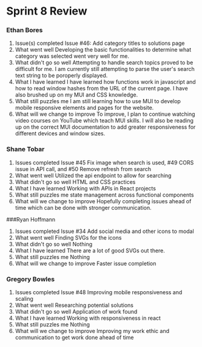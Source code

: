 # Sprint 8 Review
### Ethan Bores
1. Issue(s) completed
Issue #46: Add category titles to solutions page
2. What went well
Developing the basic functionalities to determine what category was selected went very well for me.
3. What didn't go so well
Attempting to handle search topics proved to be difficult for me. I am currently still attempting to parse the user's search text string to be poroperly displayed.
4. What I have learned
I have learned how functions work in javascript and how to read window hashes from the URL of the current page. I have also brushed up on my MUI and CSS knowledge.
5. What still puzzles me
I am still learning how to use MUI to develop mobile responsive elements and pages for the website.
6. What will we change to improve
To improve, I plan to continue watching video courses on YouTube which teach MUI skills. I will also be reading up on the correct MUI documentation to add greater responsiveness for different devices and window sizes.
### Shane Tobar
1. Issues completed
Issue #45 Fix image when search is used, #49 CORS issue in API call, and #50 Remove refresh from search
2. What went well
Utilized the api endpoint to allow for searching
3. What didn't go so well
HTML and CSS practices
4. What I have learned
Working with APIs in React projects
5. What still puzzles me
state management across functional components
6. What will we change to improve
Hopefully completing issues ahead of time which can be done with stronger communication.

###Ryan Hoffmann
1. Issues completed
Issue #34 Add social media and other icons to modal
2. What went well
Finding SVGs for the icons
3. What didn't go so well
Nothing
4. What I have learned
There are a lot of good SVGs out there.
5. What still puzzles me
Nothing
6. What will we change to improve
Faster issue completion

### Gregory Bowles
1. Issues completed
Issue #48 Improving mobile responsiveness and scaling
2. What went well
Researching potential solutions
3. What didn't go so well
Application of work found
4. What I have learned
Working with responsiveness in react 
5. What still puzzles me
Nothing 
6. What will we change to improve
Improving my work ethic and communication to get work done ahead of time
